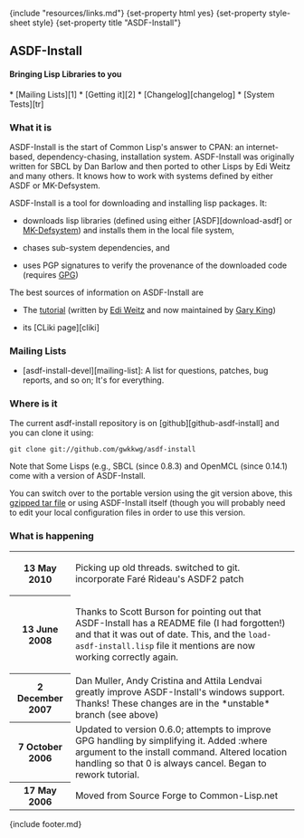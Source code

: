 {include "resources/links.md"}
{set-property html yes}
{set-property style-sheet style}
{set-property title "ASDF-Install"}

<div class="header">

## ASDF-Install

#### Bringing Lisp Libraries to you

</div>
<div class="contents">
<div class="system-links">
  * [Mailing Lists][1]
  * [Getting it][2]
  * [Changelog][changelog]
  * [System Tests][tr]
</div>
<div class="system-description">

### What it is

ASDF-Install is the start of Common Lisp's answer to CPAN: an
internet-based, dependency-chasing, installation system.
ASDF-Install was originally written for SBCL by Dan Barlow
and then ported to other Lisps by Edi Weitz and many others.
It knows how to work with systems defined by either ASDF or
MK-Defsystem.

ASDF-Install is a tool for downloading and installing lisp
packages. It:

  * downloads lisp libraries (defined using either
    [ASDF][download-asdf] or [MK-Defsystem][5]) and installs
    them in the local file system,

  * chases sub-system dependencies, and 

  * uses PGP signatures to verify the provenance of the
    downloaded code (requires [GPG][6])

The best sources of information on ASDF-Install are

  * The [tutorial][9] (written by [Edi Weitz][8] and now
    maintained by [Gary King][10])

  * its [CLiki page][cliki]

<a id="mailing-lists"></a>

### Mailing Lists

  * [asdf-install-devel][mailing-list]: A list for questions, patches,
    bug reports, and so on; It's for everything.

<a href="downloads"></a>

### Where is it

The current asdf-install repository is on
[github][github-asdf-install] and you can clone it using:

    git clone git://github.com/gwkkwg/asdf-install

Note that Some Lisps (e.g., SBCL (since 0.8.3) and OpenMCL (since
0.14.1) come with a version of ASDF-Install.

You can switch over to the portable version using the git
version above, this [gzipped tar file][14] or using
ASDF-Install itself (though you will probably need to edit
your local configuration files in order to use this version.

    
<a id="news"></a>

### What is happening

<table class="system-news">
<tr>
  <th>
      13 May 2010
  </th>
  <td>

Picking up old threads. switched to git. incorporate Faré
Rideau's ASDF2 patch

  </td>
</tr>
<tr>
  <th>
      13 June 2008
  </th>
  <td>

Thanks to Scott Burson for pointing out that
ASDF-Install has a README file (I had forgotten!)
and that it was out of date. This, and the
`load-asdf-install.lisp` file it mentions are now
working correctly again.

  </td>
</tr>
<tr>
  <th>
      2 December 2007
  </th>
  <td>
      Dan Muller, Andy Cristina and Attila Lendvai greatly improve ASDF-Install's windows support. Thanks! These changes are in the *unstable* branch (see above)
  </td>
</tr>
<tr>
  <th>
    7 October 2006
  </th>
  <td>
    Updated to version 0.6.0; attempts to improve GPG handling by simplifying it. Added :where argument to the install command. Altered location handling so that 0 is always cancel. Began to rework tutorial.
  </td>
</tr>
<tr>
  <th>
    17 May 2006
  </th>
  <td>
    Moved from Source Forge to Common-Lisp.net
  </td>
</tr>
</table>


</div>
{include footer.md}
</div>

   [1]: #mailing-lists
   [2]: #downloads
   [5]: http://www.cliki.net/mk-defsystem
   [6]: http://www.gnupg.org/ (GPG Link)
   [8]: http://weitz.de/ (Edi Weitz)
   [9]: tutorial/index.html (ASDF-Install Tutorial)
   [10]: http://www.metabang.com/about-gwking.html
   [11]: http://common-lisp.net/cgi-bin/mailman/listinfo/asdf-install-devel
   [13]: downloads
   [14]: http://common-lisp.net/project/asdf-install/asdf-install_latest.tar.gz
   [15]: http://common-lisp.net/project/cl-containers/shared/buttons/xhtml.gif (valid xhtml button)
   [16]: http://validator.w3.org/check/referer (xhtml1.1)
   [17]: http://common-lisp.net/project/cl-containers/shared/buttons/hacker.png (hacker emblem)
   [18]: http://www.catb.org/hacker-emblem/ (hacker)
   [19]: http://common-lisp.net/project/cl-containers/shared/buttons/lml2-powered.png (lml2 powered)
   [20]: http://lml2.b9.com/ (lml2 powered)
   [21]: http://common-lisp.net/project/cl-containers/shared/buttons/lambda-lisp.png (ALU emblem)
   [22]: http://www.lisp.org/ (Association of Lisp Users)
   [23]: http://common-lisp.net/project/cl-containers/shared/buttons/lisp-lizard.png (Common-Lisp.net)
   [24]: http://common-lisp.net/ (Common-Lisp.net)
   [tr]: test-report.html
